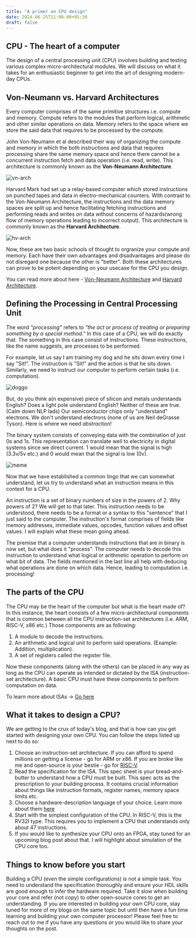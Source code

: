 ```yaml
---
title: "A primer on CPU design"
date: 2024-06-25T11:00:00+05:30
draft: false
---
```

## CPU - The heart of a computer

The design of a central processing unit (CPU) involves building and testing various complex micro-architectural modules. We will discuss on what it takes for an enthusiastic beginner to get into the art of designing modern-day CPUs.

## Von-Neumann vs. Harvard Architectures

Every computer comprises of the same primitive structures i.e. compute and memory. Compute refers to the modules that perform logical, arithmetic and other similar operations on data. Memory refers to the space where we store the said data that requires to be processed by the compute.

John Von-Neumann et al described their way of organizing the compute and memory in which the both instructions and data that requires processing share the same memory space and hence there cannot be a concurrent instruction fetch and data operation (i.e. read, write). This architecture is commonly known as the **Von-Neumann Architecture**.

![vn-arch](https://upload.wikimedia.org/wikipedia/commons/thumb/e/e5/Von_Neumann_Architecture.svg/2880px-Von_Neumann_Architecture.svg.png "Von-Neumann Architecture")

Harvard Mark had set up a relay-based computer which stored instructions on punched tapes and data in electro-mechanical counters. With contrast to the Von-Neumann Architecture, the instructions and the data memory spaces are split up and hence facilitating fetching instructions and performing reads and writes on data without concerns of hazards(wrong flow of memory operations leading to incorrect output). This architecture is commonly known as the **Harvard Architecture**.

![hv-arch](https://upload.wikimedia.org/wikipedia/commons/thumb/3/3f/Harvard_architecture.svg/2880px-Harvard_architecture.svg.png "Harvard Architecture")

Now, these are two basic schools of thought to orgranize your compute and memory. Each have their own advantages and disadvantages and please do not disregard one because the other is "better". Both these architectures can prove to be potent depending on your usecase for the CPU you design.

You can read more about here - [Von-Neumann Architecture](https://en.wikipedia.org/wiki/Von_Neumann_architecture) and [Harvard Architecture](https://en.wikipedia.org/wiki/Harvard_architecture).

## Defining the Processing in Central Processing Unit

The word _"processing"_ refers to _"the act or process of treating or preparing something by a special method."_ In this case of a CPU, we will do exactly that. The something in this case consist of instructions. These instructions, like the name suggests, are processes to be performed.

For example, let us say I am training my dog and he sits down every time I say "Sit!". The instruction is "Sit!" and the action is that he sits down. Similarly, we need to instruct our computer to perform certain tasks (i.e. computation).

![doggo](https://qph.cf2.quoracdn.net/main-qimg-bfc7482b8026e5f687b615a0a617fa66-lq "Dog obeying an instruction")

But, do you think a(n expensive) piece of silicon and metals understands English? Does a light pole understand English? Neither of these are true. (Calm down NLP lads) Our semiconductor chips only "understand" electrons. We don't understand electrons (none of us are Neil deGrasse Tyson). Here is where we need *abstraction*!

The binary system consists of conveying data with the combination of just 0s and 1s. This representation can translate well to electricity in digital systems since we direct current. 1 would mean that the signal is high (3.3v/5v etc.) and 0 would mean that the signal is low (0v).

![meme](https://i.pinimg.com/originals/8a/8b/13/8a8b133c722b8ac807e57de6cb410d85.png "meme")

Now that we have established a common lingo that we can somewhat understand, let us try to understand what an instruction means in this context for a CPU.

An instruction is a set of binary numbers of size in the powers of 2. Why powers of 2? We will get to that later. This instruction needs to be understood, there needs to be a format or a syntax to this "sentence" that I just said to the computer. The instruction's format comprises of fields like memory addresses, immediate values, opcodes, function values and offset values. I will explain what these mean going ahead.

The premise that a computer understands instructions that are in binary is now set, but what does it "process". The computer needs to decode this instruction to understand what logical or arithmetic operation to perform on what bit of data. The fields mentioned in the last line all help with deducing what operations are done on which data. Hence, leading to computation i.e. processing!

## The parts of the CPU

The CPU may be the heart of the computer but what is the heart made of? In this instance, the heart consists of a few micro-architectural components that is common between all the CPU instruction-set architectures (i.e. ARM, RISC-V, x86 etc.) Those components are as following:
1. A module to decode the instructions.
2. An arithmetic and logical unit to perform said operations. (Example: Addition, multiplication).
3. A set of registers called the register file.

Now these components (along with the others) can be placed in any way as long as the CPU can operate as intended or dictated by the ISA (instruction-set architecture). A basic CPU must have these components to perform computation on data.

To learn more about ISAs -> [Go here](https://en.wikipedia.org/wiki/Instruction_set_architecture)

## What it takes to design a CPU?

We are getting to the crux of today's blog, and that is how can you get started with designing your own CPU. You can follow the steps listed up next to do so:
1. Choose an instruction-set architecture. If you can afford to spend millions on getting a license - go for ARM or x86. If you are brokie like me and open-source is your bestie - go for [RISC-V](https://github.com/riscv/riscv-isa-manual).
2. Read the specification for the ISA. This spec sheet is your bread-and-butter to understand how a CPU must be built. This spec acts as the prescription to your building process. It contains crucial information about things like instruction formats, register names, memory space limits etc.
3. Choose a hardware-description language of your choice. Learn more about them [here](https://en.wikipedia.org/wiki/Hardware_description_language#HDLs_for_digital_circuit_design)
4. Start with the simplest configuration of the CPU. In RISC-V, this is the RV32I type. This requires you to implement a CPU that understands only about 47 instructions.
5. If you would like to synthesize your CPU onto an FPGA, stay tuned for an upcoming blog post about that. I will highlight about simulation of the CPU core too.

## Things to know before you start

Building a CPU (even the simple configurations) is not a simple task. You need to understand the specification thoroughly and ensure your HDL skills are good enough to infer the hardware required. Take it slow when building your core and refer (not copy) to other open-source cores to get an understanding. If you are interested in building your own CPU core, stay tuned for more of my blogs on the same topic but until then have a fun time learning and building your own computer processor! Please feel free to reach out to me if you have any questions or you would like to share your thoughts on the post.
